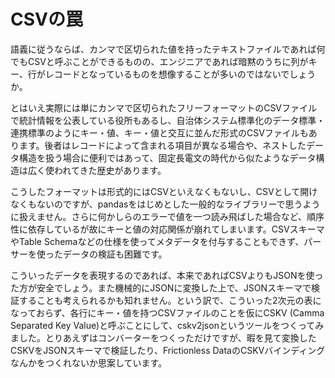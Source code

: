 # CSVの罠

語義に従うならば、カンマで区切られた値を持ったテキストファイルであれば何でもCSVと呼ぶことができるものの、エンジニアであれば暗黙のうちに列がキー、行がレコードとなっているものを想像することが多いのではないでしょうか。

とはいえ実際には単にカンマで区切られたフリーフォーマットのCSVファイルで統計情報を公表している役所もあるし、自治体システム標準化のデータ標準・連携標準のようにキー・値、キー・値と交互に並んだ形式のCSVファイルもあります。後者はレコードによって含まれる項目が異なる場合や、ネストしたデータ構造を扱う場合に便利ではあって、固定長電文の時代から似たようなデータ構造は広く使われてきた歴史があります。

こうしたフォーマットは形式的にはCSVといえなくもないし、CSVとして開けなくもないのですが、pandasをはじめとした一般的なライブラリーで思うように扱えません。さらに何かしらのエラーで値を一つ読み飛ばした場合など、順序性に依存しているが故にキーと値の対応関係が崩れてしまいます。CSVスキーマやTable Schemaなどの仕様を使ってメタデータを付与することもできず、パーサーを使ったデータの検証も困難です。

こういったデータを表現するのであれば、本来であればCSVよりもJSONを使った方が安全でしょう。また機械的にJSONに変換した上で、JSONスキーマで検証することも考えられるかも知れません。という訳で、こういった2次元の表になっておらず、各行にキー・値を持つCSVファイルのことを仮にCSKV (Camma Separated Key Value)と呼ぶことにして、cskv2jsonというツールをつくってみました。とりあえずはコンバーターをつくっただけですが、暇を見て変換したCSKVをJSONスキーマで検証したり、Frictionless DataのCSKVバインディングなんかをつくれないか思案しています。
